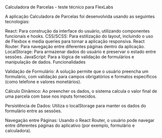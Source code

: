Calculadora de Parcelas - teste técnico para FlexLabs

A aplicação Calculadora de Parcelas foi desenvolvida usando as seguintes tecnologias:

React: Para construção da interface do usuário, utilizando componentes funcionais e hooks.
CSS/SCSS: Para estilização do layout, incluindo o uso de Flexbox e media queries para tornar a aplicação responsiva.
React Router: Para navegação entre diferentes páginas dentro da aplicação.
LocalStorage: Para armazenar dados do usuário e preservar o estado entre sessões.
JavaScript: Para a lógica de validação de formulários e manipulação de dados.
Funcionalidades

Validação de Formulário: A solução permite que o usuário preencha um formulário, com validação para campos obrigatórios e formatos específicos (como telefone e valores monetários).

Cálculo Dinâmico: Ao preencher os dados, o sistema calcula o valor final de uma parcela com base nos inputs fornecidos.

Persistência de Dados: Utiliza o localStorage para manter os dados do formulário entre as sessões.

Navegação entre Páginas: Usando o React Router, o usuário pode navegar entre diferentes páginas do aplicativo (por exemplo, formulário e calculadora).

